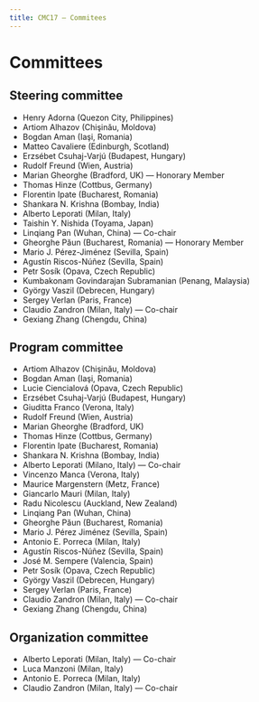 ```yaml
---
title: CMC17 – Commitees
---
```


Committees
==========

Steering committee
------------------

* Henry Adorna (Quezon City, Philippines)
* Artiom Alhazov (Chişinǎu, Moldova)
* Bogdan Aman (Iaşi, Romania)
* Matteo Cavaliere (Edinburgh, Scotland)
* Erzsébet Csuhaj-Varjú (Budapest, Hungary)
* Rudolf Freund (Wien, Austria)
* Marian Gheorghe (Bradford, UK) — Honorary Member
* Thomas Hinze (Cottbus, Germany)
* Florentin Ipate (Bucharest, Romania)
* Shankara N. Krishna (Bombay, India)
* Alberto Leporati (Milan, Italy)
* Taishin Y. Nishida (Toyama, Japan)
* Linqiang Pan (Wuhan, China) — Co-chair
* Gheorghe Păun (Bucharest, Romania) — Honorary Member
* Mario J. Pérez-Jiménez (Sevilla, Spain)
* Agustín Riscos-Núñez (Sevilla, Spain)
* Petr Sosík (Opava, Czech Republic)
* Kumbakonam Govindarajan Subramanian (Penang, Malaysia)
* György Vaszil (Debrecen, Hungary)
* Sergey Verlan (Paris, France)
* Claudio Zandron (Milan, Italy) — Co-chair
* Gexiang Zhang (Chengdu, China)

Program committee
---------------------

* Artiom Alhazov (Chişinǎu, Moldova)
* Bogdan Aman (Iaşi, Romania)
* Lucie Ciencialová (Opava, Czech Republic)
* Erzsébet Csuhaj-Varjú (Budapest, Hungary)
* Giuditta Franco (Verona, Italy)
* Rudolf Freund (Wien, Austria)
* Marian Gheorghe (Bradford, UK)
* Thomas Hinze (Cottbus, Germany)
* Florentin Ipate (Bucharest, Romania)
* Shankara N. Krishna (Bombay, India)
* Alberto Leporati (Milano, Italy) — Co-chair
* Vincenzo Manca (Verona, Italy)
* Maurice Margenstern (Metz, France)
* Giancarlo Mauri (Milan, Italy)
* Radu Nicolescu (Auckland, New Zealand)
* Linqiang Pan (Wuhan, China)
* Gheorghe Păun (Bucharest, Romania)
* Mario J. Pérez Jiménez (Sevilla, Spain)
* Antonio E. Porreca (Milan, Italy)
* Agustín Riscos-Núñez  (Sevilla, Spain)
* José M. Sempere (Valencia, Spain)
* Petr Sosík (Opava, Czech Republic)
* György Vaszil (Debrecen, Hungary)
* Sergey Verlan (Paris, France)
* Claudio Zandron  (Milan, Italy) — Co-chair
* Gexiang Zhang (Chengdu, China)

Organization committee
----------------------

* Alberto Leporati (Milan, Italy) — Co-chair
* Luca Manzoni (Milan, Italy)
* Antonio E. Porreca (Milan, Italy)
* Claudio Zandron (Milan, Italy) — Co-chair

